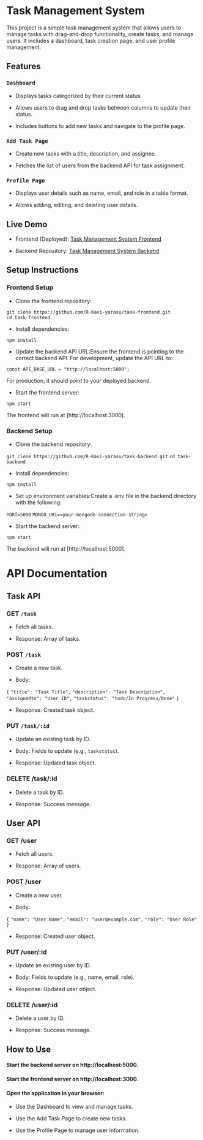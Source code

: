 # Task Management System

This project is a simple task management system that allows users to manage tasks with drag-and-drop functionality, create tasks, and manage users. It includes a dashboard, task creation page, and user profile management.

## Features

### `Dashboard`

* Displays tasks categorized by their current status.

* Allows users to drag and drop tasks between columns to update their status.

* Includes buttons to add new tasks and navigate to the profile page.

### `Add Task Page`

* Create new tasks with a title, description, and assignee.

* Fetches the list of users from the backend API for task assignment.

### `Profile Page`

* Displays user details such as name, email, and role in a table format.

* Allows adding, editing, and deleting user details.

## Live Demo

* Frontend (Deployed): [Task Management System Frontend](https://task-frontend-chi.vercel.app/)

* Backend Repository: [Task Management System Backend](https://github.com/R-Kavi-yarasu/task-backend)

## Setup Instructions

### Frontend Setup

* Clone the frontend repository:

 `git clone https://github.com/R-Kavi-yarasu/task-frontend.git `\
 `cd task-frontend`

* Install dependencies:

`npm install`

* Update the backend API URL:Ensure the frontend is pointing to the correct backend API. For development, update the API URL to:

`const API_BASE_URL = "http://localhost:5000";`

For production, it should point to your deployed backend.

* Start the frontend server:

`npm start`

The frontend will run at [http://localhost:3000].

### Backend Setup

* Clone the backend repository:

`git clone https://github.com/R-Kavi-yarasu/task-backend.git`
`cd task-backend`

* Install dependencies:

`npm install`

* Set up environment variables:Create a .env file in the backend directory with the following:

`PORT=5000`
`MONGO_URI=<your-mongodb-connection-string>`

* Start the backend server:

`npm start`

The backend will run at [http://localhost:5000].

# API Documentation

## Task API

### GET `/task`

* Fetch all tasks.

* Response: Array of tasks.

### POST `/task`

* Create a new task.

* Body:

`{`
  `"title": "Task Title",`
  `"description": "Task Description",`
  `"assignedto": "User ID",`
  `"taskstatus": "todo/In Progress/Done"`
`}`

* Response: Created task object.

### PUT `/task/:id`

* Update an existing task by ID.

* Body: Fields to update (e.g., `taskstatus`).

* Response: Updated task object.

### DELETE /task/:id

* Delete a task by ID.

* Response: Success message.

## User API

### GET /user

* Fetch all users.

* Response: Array of users.

### POST /user

* Create a new user.

* Body:

`{`
  `"name": "User Name",`
  `"email": "user@example.com",`
  `"role": "User Role"`
`}`

* Response: Created user object.

### PUT /user/:id

* Update an existing user by ID.

* Body: Fields to update (e.g., name, email, role).

* Response: Updated user object.

### DELETE /user/:id

* Delete a user by ID.

* Response: Success message.

## How to Use

#### Start the backend server on http://localhost:5000.

#### Start the frontend server on http://localhost:3000.

#### Open the application in your browser:

* Use the Dashboard to view and manage tasks.

* Use the Add Task Page to create new tasks.

* Use the Profile Page to manage user information.